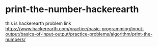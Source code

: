 # print-the-number-hackerearth
this is hackerearth problem link https://www.hackerearth.com/practice/basic-programming/input-output/basics-of-input-output/practice-problems/algorithm/print-the-numbers/
